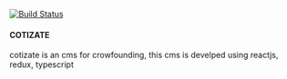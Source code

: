 [![Build Status](https://travis-ci.org/ngelrojas/cotizate-front-v2.svg?branch=master)](https://travis-ci.org/ngelrojas/cotizate-front-v2)

#### COTIZATE

cotizate is an cms for crowfounding, this cms is develped using reactjs, redux, typescript
